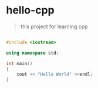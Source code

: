 # hello-cpp

> this project for learning cpp

```c++

#include <iostream>

using namespace std;

int main()
{
    cout << "Hello World" <<endl;
}


```
